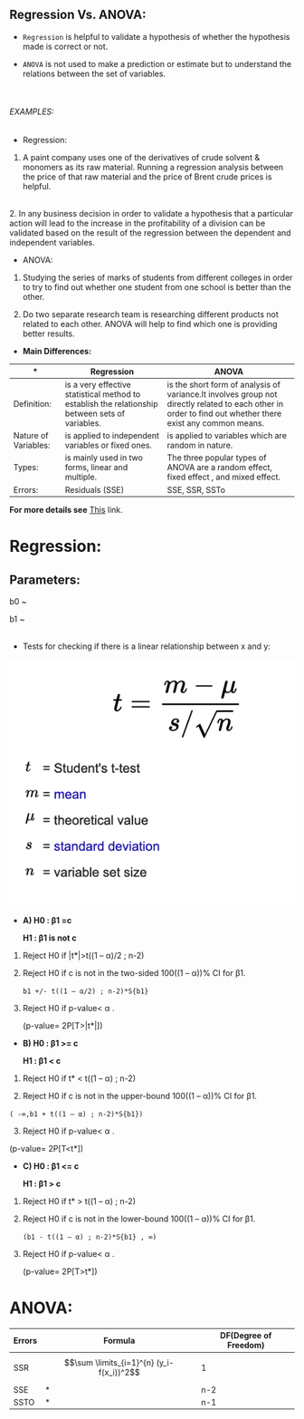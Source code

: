## Regression Vs. ANOVA:

- `Regression` is helpful to validate a hypothesis of whether the hypothesis made is correct or not.

- `ANOVA` is not used to make a prediction or estimate but to understand the relations between the set of variables.
<br />

###### EXAMPLES:

  - Regression:

  1. A paint company uses one of the derivatives of crude solvent & monomers as its raw material. Running a regression analysis between the price of that raw material and the price of Brent crude prices is helpful.
<br />
  2. In any business decision in order to validate a hypothesis that a particular action will lead to the increase in the profitability of a division can be validated based on the result of the regression between the dependent and independent variables.

  - ANOVA:

  1. Studying the series of marks of students from different colleges in order to try to find out whether one student from one school is better than the other.

  2. Do two separate research team is researching different products not related to each other. ANOVA will help to find which one is providing better results.


* **Main Differences:**

*|Regression|ANOVA
--|----------|-----
Definition:|is a very effective statistical method to establish the relationship between sets of variables.|is the short form of analysis of variance.It involves group not directly related to each other in order to find out whether there exist any common means.
Nature of Variables:|is applied to independent variables or fixed ones.|is applied to variables which are random in nature.
Types:|is mainly used in two forms, linear and multiple.|The three popular types of ANOVA are a random effect, fixed effect , and mixed effect.
Errors:|Residuals (SSE)|SSE, SSR, SSTo




**For more details see** [This](https://www.wallstreetmojo.com/regression-vs-anova/) link.



# **Regression:**

## Parameters:

b0 ~

b1 ~
<br />
<br />

* Tests for checking if there is a linear relationship between x and y:

![Ttest](pictures/Ttest.png)

  - **A) H0 : β1 =c**

    **H1 : β1 is not c**


  1. Reject H0 if |t*|>t((1 – α)/2 ; n-2)

  2. Reject H0 if c is not in the two-sided 100((1 – α))% CI for β1.

     `b1 +/- t((1 – α/2) ; n-2)*S{b1}`

  3. Reject H0 if p-value< α .

     (p-value= 2P[T>|t*|])


  - **B) H0 : β1 >= c**

    **H1 : β1 < c**

1. Reject H0 if t* < t((1 – α) ; n-2)

2. Reject H0 if c is not in the upper-bound 100((1 – α))% CI for β1.

`( -∞,b1 + t((1 – α) ; n-2)*S{b1})`

3. Reject H0 if p-value< α .

(p-value= 2P[T<t*])


  - **C) H0 : β1 <= c**

    **H1 : β1 > c**

1. Reject H0 if t* > t((1 – α) ; n-2)

2. Reject H0 if c is not in the lower-bound 100((1 – α))% CI for β1.

   `(b1 - t((1 – α) ; n-2)*S{b1} , ∞)`

3. Reject H0 if p-value< α .

   (p-value= 2P[T>t*])

# **ANOVA:**

Errors|Formula|DF(Degree of Freedom)
----|----|----
SSR|$$\sum \limits_{i=1}^{n} (y_i-f(x_i))^2$$|1
SSE|*|n-2
SSTO|*|n-1

